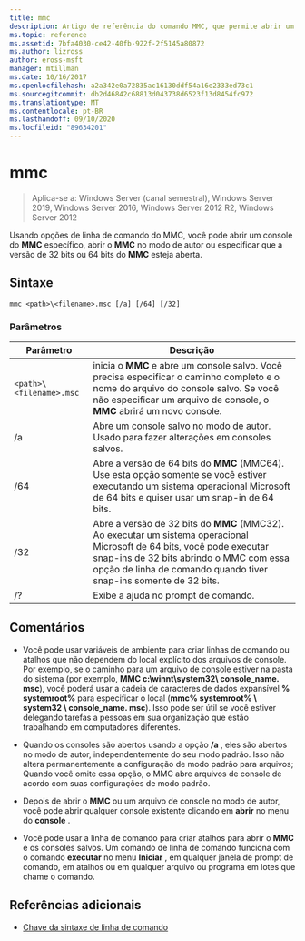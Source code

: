 ```yaml
---
title: mmc
description: Artigo de referência do comando MMC, que permite abrir um console específico do MMC, abrir o MMC no modo de autor ou especificar para abrir a versão de 32 bits ou 64 bits do MMC.
ms.topic: reference
ms.assetid: 7bfa4030-ce42-40fb-922f-2f5145a80872
ms.author: lizross
author: eross-msft
manager: mtillman
ms.date: 10/16/2017
ms.openlocfilehash: a2a342e0a72835ac16130ddf54a16e2333ed73c1
ms.sourcegitcommit: db2d46842c68813d043738d6523f13d8454fc972
ms.translationtype: MT
ms.contentlocale: pt-BR
ms.lasthandoff: 09/10/2020
ms.locfileid: "89634201"
---
```

# <a name="mmc"></a>mmc

> Aplica-se a: Windows Server (canal semestral), Windows Server 2019, Windows Server 2016, Windows Server 2012 R2, Windows Server 2012

Usando opções de linha de comando do MMC, você pode abrir um console do **MMC** específico, abrir o **MMC** no modo de autor ou especificar que a versão de 32 bits ou 64 bits do **MMC** esteja aberta.

## <a name="syntax"></a>Sintaxe

```
mmc <path>\<filename>.msc [/a] [/64] [/32]
```

### <a name="parameters"></a>Parâmetros

| Parâmetro | Descrição |
| --------- | ----------- |
| `<path>\<filename>.msc` | inicia o **MMC** e abre um console salvo. Você precisa especificar o caminho completo e o nome do arquivo do console salvo. Se você não especificar um arquivo de console, o **MMC** abrirá um novo console. |
| /a | Abre um console salvo no modo de autor.  Usado para fazer alterações em consoles salvos. |
| /64 | Abre a versão de 64 bits do **MMC** (MMC64). Use esta opção somente se você estiver executando um sistema operacional Microsoft de 64 bits e quiser usar um snap-in de 64 bits. |
| /32 | Abre a versão de 32 bits do **MMC** (MMC32). Ao executar um sistema operacional Microsoft de 64 bits, você pode executar snap-ins de 32 bits abrindo o MMC com essa opção de linha de comando quando tiver snap-ins somente de 32 bits. |
| /? | Exibe a ajuda no prompt de comando. |

## <a name="remarks"></a>Comentários

- Você pode usar variáveis de ambiente para criar linhas de comando ou atalhos que não dependem do local explícito dos arquivos de console. Por exemplo, se o caminho para um arquivo de console estiver na pasta do sistema (por exemplo, **MMC c:\winnt\system32\ console_name. msc**), você poderá usar a cadeia de caracteres de dados expansível **% systemroot%** para especificar o local (**mmc% systemroot% \ system32 \ console_name. msc**). Isso pode ser útil se você estiver delegando tarefas a pessoas em sua organização que estão trabalhando em computadores diferentes.

- Quando os consoles são abertos usando a opção **/a** , eles são abertos no modo de autor, independentemente do seu modo padrão. Isso não altera permanentemente a configuração de modo padrão para arquivos; Quando você omite essa opção, o MMC abre arquivos de console de acordo com suas configurações de modo padrão.

- Depois de abrir o **MMC** ou um arquivo de console no modo de autor, você pode abrir qualquer console existente clicando em **abrir** no menu do **console** .

- Você pode usar a linha de comando para criar atalhos para abrir o **MMC** e os consoles salvos. Um comando de linha de comando funciona com o comando **executar** no menu **Iniciar** , em qualquer janela de prompt de comando, em atalhos ou em qualquer arquivo ou programa em lotes que chame o comando.

## <a name="additional-references"></a>Referências adicionais

- [Chave da sintaxe de linha de comando](command-line-syntax-key.md)
